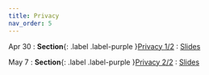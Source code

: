 ```yaml
---
title: Privacy
nav_order: 5
---
```


Apr 30
: **Section**{: .label .label-purple }[Privacy 1/2](#)
  : [Slides](#)

May 7
: **Section**{: .label .label-purple }[Privacy 2/2](#)
  : [Slides](#)
